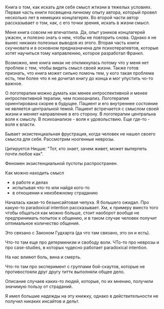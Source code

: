Книга о том, как искать для себя смысл жтизни в тяжелых условиях. Первая часть книги посвящена личному опыту автора, который провел несколько лет в немецких концлагерях. Во второй части автор рассказывает о том, как, с его точки зрения, искать в жизни смысл.

Меня книга совсем не впечатлила. Да, опыт узников концлагерей ужасен, и полезно знать о нем, чтобы не повторить снова. Однако я не вынес никаких полезных выводов из этого. Вторая часть книги скучновата и в основном предназначена для психотерапевтов, которые хотят научиться тому направлению, которое разработал Франкл.

Возможно, мне книга никак не откликнулась потому что у меня нет проблем с тем, чтобы видеть смысл своей жизни. Также готов признать, что книга может сильно помочь тем, у кого такая проблема есть, тем более что я не дочитал книгу до конца и мог упустить чо-то важное.

О логотерапии можно думать как менее интроспективной и менее интроспективной терапии, чем психоанализ. Логотерапия ориентирована скорее в будущее. Пациент и его внутреннее состояние не является центральной темой. Пациент встречается с смыслом своей жизни и меняет направление в его сторону. В логотерапии центральна воля к смыслу. В психоанализе - воля к удовольствию. Еще где-то - воля к власти. 

Бывает экзистенциальная фрустрация, когда человек не нашел своего смысла для себя. Рассмотрим ноогенные неврозы. 

Цитируется Ницше: "Тот, кто знает, зачем живет, может вытерпеть почти любое как". 

Феномен экзистенциальной пустоты распространен.

Как можно находить смысл
- в работе и делах
- испытывая что-то или найдя кого-то
- в отношении к неизбежному страданию

Началась какая-то безынсайтовая чепуха. Я большего ожидал.
Про какую-то paradoxical intention рассказывает. Хм, к примеру вместо того чтобы общаться как можно больше, стоит наоборот вообще не предпринимать попыток к общению, и в таком случае человек получит оптимальное количество общения.

Это связано с Законом Гудхарта (да что там связано, это он и есть).

Что-то там еще про детерминизм и свободу воли. ЧТо-то про неврозы и про case-studies, в которых чудесно работает paradoxical intention.

На нас влияют боль, вина и смерть. 

Что-то там про эксперимент с группами бой-скаутов, которые не противостояли друг другу титтк выполняли общее дело.

Описание случаев каких-то людей, которые, по их мнению, получили значимую пользу от страданий.

Я имел большие надежды на эту книжку, однако в действительности не получил никаких инсайтов и дельт.
